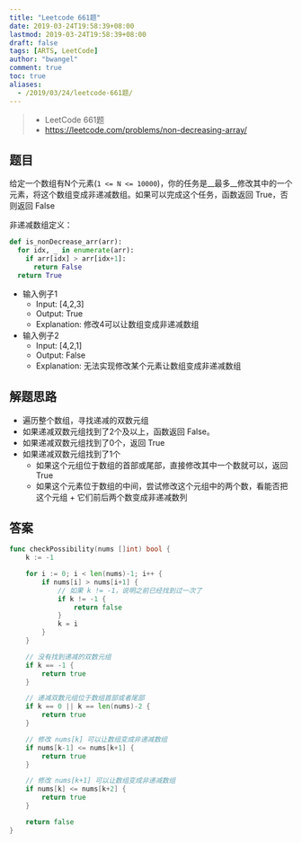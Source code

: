 ```yaml
---
title: "Leetcode 661题"
date: 2019-03-24T19:58:39+08:00
lastmod: 2019-03-24T19:58:39+08:00
draft: false
tags: [ARTS, LeetCode]
author: "bwangel"
comment: true
toc: true
aliases:
  - /2019/03/24/leetcode-661题/
---
```


> + LeetCode 661题
> + https://leetcode.com/problems/non-decreasing-array/

<!--more-->

## 题目

给定一个数组有N个元素(`1 <= N <= 10000`)，你的任务是__最多__修改其中的一个元素，将这个数组变成非递减数组。如果可以完成这个任务，函数返回 True，否则返回 False

非递减数组定义：

```py
def is_nonDecrease_arr(arr):
  for idx, _ in enumerate(arr):
    if arr[idx] > arr[idx+1]:
      return False
  return True
```

+ 输入例子1
  + Input: [4,2,3]
  + Output: True
  + Explanation: 修改4可以让数组变成非递减数组
+ 输入例子2
  + Input: [4,2,1]
  + Output: False
  + Explanation: 无法实现修改某个元素让数组变成非递减数组


## 解题思路

+ 遍历整个数组，寻找递减的双数元组
+ 如果递减双数元组找到了2个及以上，函数返回 False。
+ 如果递减双数元组找到了0个，返回 True
+ 如果递减双数元组找到了1个
  + 如果这个元组位于数组的首部或尾部，直接修改其中一个数就可以，返回 True
  + 如果这个元素位于数组的中间，尝试修改这个元组中的两个数，看能否把这个元组 + 它们前后两个数变成非递减数列

## 答案

```go
func checkPossibility(nums []int) bool {
	k := -1

	for i := 0; i < len(nums)-1; i++ {
		if nums[i] > nums[i+1] {
			// 如果 k != -1，说明之前已经找到过一次了
			if k != -1 {
				return false
			}
			k = i
		}
	}

	// 没有找到递减的双数元组
	if k == -1 {
		return true
	}

	// 递减双数元组位于数组首部或者尾部
	if k == 0 || k == len(nums)-2 {
		return true
	}

	// 修改 nums[k] 可以让数组变成非递减数组
	if nums[k-1] <= nums[k+1] {
		return true
	}

	// 修改 nums[k+1] 可以让数组变成非递减数组
	if nums[k] <= nums[k+2] {
		return true
	}

	return false
}
```
